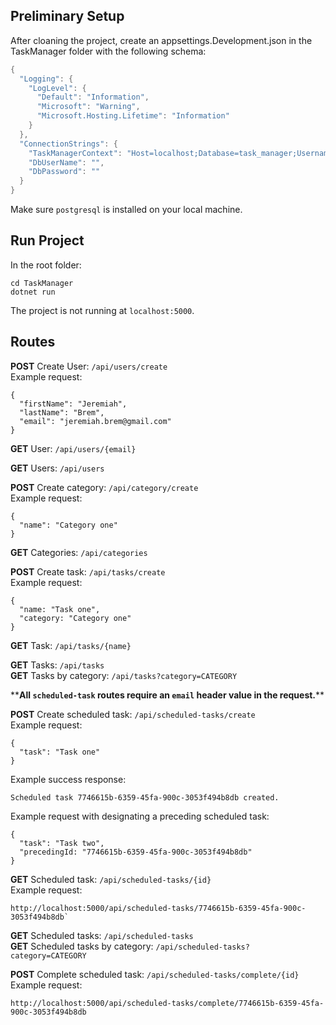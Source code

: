 ## Preliminary Setup

After cloaning the project, create an appsettings.Development.json in the TaskManager folder with the following schema:
```c#
{
  "Logging": {
    "LogLevel": {
      "Default": "Information",
      "Microsoft": "Warning",
      "Microsoft.Hosting.Lifetime": "Information"
    }
  },
  "ConnectionStrings": {
    "TaskManagerContext": "Host=localhost;Database=task_manager;Username=YOUR_USERNAME;Password=YOUR_PASSWORD",
    "DbUserName": "",
    "DbPassword": ""
  }
}
```

Make sure `postgresql` is installed on your local machine.
## Run Project

In the root folder:
```
cd TaskManager
dotnet run
```
The project is not running at `localhost:5000`.
## Routes
**POST** Create User: `/api/users/create`    
Example request:
```
{
  "firstName": "Jeremiah",
  "lastName": "Brem",
  "email": "jeremiah.brem@gmail.com"
}
```

**GET** User: `/api/users/{email}`    

**GET** Users: `/api/users`   

**POST** Create category: `/api/category/create`   
Example request:
```
{
  "name": "Category one"
}
```

**GET** Categories: `/api/categories`   

**POST** Create task: `/api/tasks/create`   
Example request:
```
{
  "name: "Task one",
  "category: "Category one"
}
```

**GET** Task: `/api/tasks/{name}`    

**GET** Tasks: `/api/tasks`   
**GET** Tasks by category: `/api/tasks?category=CATEGORY`

\*\***All `scheduled-task` routes require an `email` header value in the request.**\*\*

**POST** Create scheduled task: `/api/scheduled-tasks/create`   
Example request:
```
{
  "task": "Task one"
}
```
Example success response:
```
Scheduled task 7746615b-6359-45fa-900c-3053f494b8db created.
```
Example request with designating a preceding scheduled task:
```
{
  "task": "Task two",
  "precedingId: "7746615b-6359-45fa-900c-3053f494b8db"
}
```

**GET** Scheduled task: `/api/scheduled-tasks/{id}`   
Example request:
```
http://localhost:5000/api/scheduled-tasks/7746615b-6359-45fa-900c-3053f494b8db`
```

**GET** Scheduled tasks: `/api/scheduled-tasks`   
**GET** Scheduled tasks by category: `/api/scheduled-tasks?category=CATEGORY` 

**POST** Complete scheduled task: `/api/scheduled-tasks/complete/{id}`    
Example request:
```
http://localhost:5000/api/scheduled-tasks/complete/7746615b-6359-45fa-900c-3053f494b8db
```
